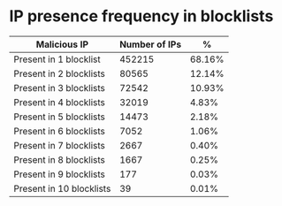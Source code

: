 # IP presence frequency in blocklists
| Malicious IP | Number of IPs | % |
|----|----|----|
| Present in 1 blocklist | 452215 | 68.16% |
| Present in 2 blocklists | 80565 | 12.14% |
| Present in 3 blocklists | 72542 | 10.93% |
| Present in 4 blocklists | 32019 | 4.83% |
| Present in 5 blocklists | 14473 | 2.18% |
| Present in 6 blocklists | 7052 | 1.06% |
| Present in 7 blocklists | 2667 | 0.40% |
| Present in 8 blocklists | 1667 | 0.25% |
| Present in 9 blocklists | 177 | 0.03% |
| Present in 10 blocklists | 39 | 0.01% |
